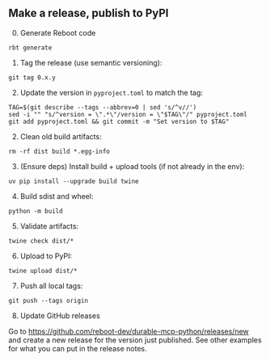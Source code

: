 ## Make a release, publish to PyPI

0. Generate Reboot code

```console
rbt generate
```

1. Tag the release (use semantic versioning):

```console
git tag 0.x.y
```

2. Update the version in `pyproject.toml` to match the tag:

```console
TAG=$(git describe --tags --abbrev=0 | sed 's/^v//')
sed -i "" "s/^version = \".*\"/version = \"$TAG\"/" pyproject.toml
git add pyproject.toml && git commit -m "Set version to $TAG"
```

2. Clean old build artifacts:

```console
rm -rf dist build *.egg-info
```

3. (Ensure deps) Install build + upload tools (if not already in the env):

```console
uv pip install --upgrade build twine
```

4. Build sdist and wheel:

```console
python -m build
```

5. Validate artifacts:

```console
twine check dist/*
```

6. Upload to PyPI:

```console
twine upload dist/*
```

7. Push all local tags:

```console
git push --tags origin
```

8. Update GitHub releases

Go to https://github.com/reboot-dev/durable-mcp-python/releases/new
and create a new release for the version just published. See other
examples for what you can put in the release notes.